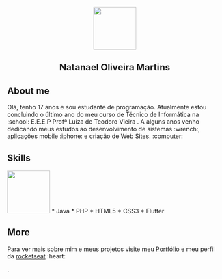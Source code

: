 <p align="center">
	<img src="https://github.com/natanael-oliveira/natanael-oliveira.github.io/raw/master/assets/icons/logo.svg" width="100px">
</p>
<h2 align="center">Natanael Oliveira Martins</h2>
<p align="center">
</p>

## About me
<p>Olá, tenho 17 anos e sou estudante de programação. Atualmente estou concluindo o último ano do meu curso de Técnico de Informática na :school: E.E.E.P Profª Luíza de Teodoro Vieira . A alguns anos venho dedicando meus estudos ao desenvolvimento de sistemas :wrench:, aplicações mobile :iphone: e criação de Web Sites. :computer:</p> 

## Skills
<img src="https://img.shields.io/badge/Instagram-blueviolet?style=flat-square&logo=Instagram&logoColor=white&link=https://test&url=https://test2" width="100px">
* Java 
* PHP
* HTML5
* CSS3
* Flutter

## More

<p>Para ver mais sobre mim e meus projetos visite meu <a href="https://natanael-oliveira.github.io/">Portfólio</a> e meu perfil da <a href="https:https://app.rocketseat.com.br/me/natanael-oliveira-martins">rocketseat</a> :heart:</p>. 
